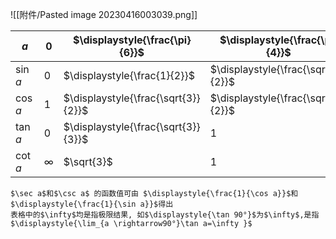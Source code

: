 



![[附件/Pasted image 20230416003039.png]]


| $a$      | $0$      | $\displaystyle{\frac{\pi}{6}}$      | $\displaystyle{\frac{\pi}{4}}$      | $\displaystyle{\frac{\pi}{3}}$      | $\displaystyle{\frac{\pi}{2}}$ | $\displaystyle{\frac{2\pi}{3}}$      | $\displaystyle{\frac{3\pi}{4}}$      | $\displaystyle{\frac{5\pi}{6}}$      | $\pi$    | $\displaystyle{\frac{3\pi}{2}}$ | $2\pi$ |
| -------- | -------- | ----------------------------------- | ----------------------------------- | ----------------------------------- | ------------------------------ | ------------------------------------ | ------------------------------------ | ------------------------------------ | -------- | ------------------------------- | ------ |
| $\sin a$ | $0$      | $\displaystyle{\frac{1}{2}}$        | $\displaystyle{\frac{\sqrt{2}}{2}}$ | $\displaystyle{\frac{\sqrt{3}}{2}}$ | $1$                            | $\displaystyle{\frac{\sqrt{3}}{2}}$  | $\displaystyle{\frac{\sqrt{2}}{2}}$  | $\displaystyle{\frac{1}{2}}$         | $0$      | $-1$                            | $0$    |
| $\cos a$ | $1$      | $\displaystyle{\frac{\sqrt{3}}{2}}$ | $\displaystyle{\frac{\sqrt{2}}{2}}$ | $\displaystyle{\frac{1}{2}}$        | $0$                            | $\displaystyle{-\frac{1}{2}}$        | $\displaystyle{-\frac{\sqrt{2}}{2}}$ | $\displaystyle{-\frac{\sqrt{3}}{2}}$ | $-1$     | $0$                             | $1$    |
| $\tan a$ | $0$      | $\displaystyle{\frac{\sqrt{3}}{3}}$ | $1$                                 | $\sqrt{3}$                          | $\infty$                       | $-\sqrt{3}$                          | $-1$                                 | $\displaystyle{-\frac{\sqrt{3}}{3}}$ | $0$      | $\infty$                        | $0$    |
| $\cot a$ | $\infty$ | $\sqrt{3}$                          | $1$                                 | $\displaystyle{\frac{\sqrt{3}}{3}}$ | $0$                            | $\displaystyle{-\frac{\sqrt{3}}{3}}$ | $-1$                                 | $-\sqrt{3}$                          | $\infty$ | $0$                             | $\infty$       |
	$\sec a$和$\csc a$ 的函数值可由 $\displaystyle{\frac{1}{\cos a}}$和$\displaystyle{\frac{1}{\sin a}}$得出
	表格中的$\infty$均是指极限结果, 如$\displaystyle{\tan 90°}$为$\infty$,是指$\displaystyle{\lim_{a \rightarrow90°}\tan a=\infty }$


